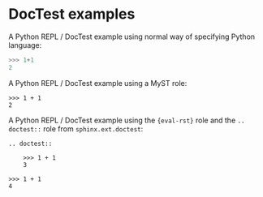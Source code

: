 # DocTest examples

A Python REPL / DocTest example using normal way of specifying Python
language:

```python
>>> 1+1
2
```

A Python REPL / DocTest example using a MyST role:

```{code-block} python
>>> 1 + 1
2
```

A Python REPL / DocTest example using the `{eval-rst}` role and the `.. doctest::` role
from `sphinx.ext.doctest`:


```{eval-rst}
.. doctest::

    >>> 1 + 1
    3
```


```{doctest}
>>> 1 + 1
4
```
